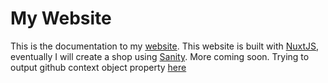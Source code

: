 [website]: https://gilbertrabuttsurwa.com
[nuxt]: https://nuxt.com

# My Website

This is the documentation to my [website][website]. This website is built with [NuxtJS][nuxt], eventually I will create a shop using [Sanity](https://sanity.io). More coming soon.
Trying to output github context object property [here](${{github.event.issue.url}})
